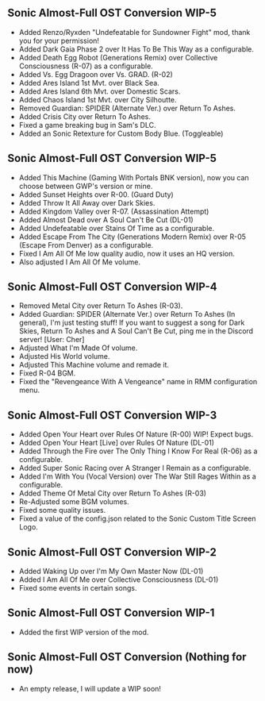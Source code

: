 ## Sonic Almost-Full OST Conversion WIP-5
- Added Renzo/Ryxden "Undefeatable for Sundowner Fight" mod, thank you for your permission!
- Added Dark Gaia Phase 2 over It Has To Be This Way as a configurable.
- Added Death Egg Robot (Generations Remix) over Collective Consciousness (R-07) as a configurable.
- Added Vs. Egg Dragoon over Vs. GRAD. (R-02)
- Added Ares Island 1st Mvt. over Black Sea.
- Added Ares Island 6th Mvt. over Domestic Scars.
- Added Chaos Island 1st Mvt. over City Silhoutte.
- Removed Guardian: SPIDER (Alternate Ver.) over Return To Ashes.
- Added Crisis City over Return To Ashes.
- Fixed a game breaking bug in Sam's DLC.
- Added an Sonic Retexture for Custom Body Blue. (Toggleable)

## Sonic Almost-Full OST Conversion WIP-5
- Added This Machine (Gaming With Portals BNK version), now you can choose between GWP's version or mine.
- Added Sunset Heights over R-00. (Guard Duty)
- Added Throw It All Away over Dark Skies.
- Added Kingdom Valley over R-07. (Assassination Attempt)
- Added Almost Dead over A Soul Can't Be Cut (DL-01)
- Added Undefeatable over Stains Of Time as a configurable.
- Added Escape From The City (Generations Modern Remix) over R-05 (Escape From Denver) as a configurable.
- Fixed I Am All Of Me low quality audio, now it uses an HQ version.
- Also adjusted I Am All Of Me volume.

## Sonic Almost-Full OST Conversion WIP-4
- Removed Metal City over Return To Ashes (R-03).
- Added Guardian: SPIDER (Alternate Ver.) over Return To Ashes (In general), I'm just testing stuff! If you want to suggest a song for Dark Skies, Return To Ashes and A Soul Can't Be Cut, ping me in the Discord server! [User: Cher]
- Adjusted What I'm Made Of volume.
- Adjusted His World volume.
- Adjusted This Machine volume and remade it.
- Fixed R-04 BGM.
- Fixed the "Revengeance With A Vengeance" name in RMM configuration menu.

## Sonic Almost-Full OST Conversion WIP-3
- Added Open Your Heart over Rules Of Nature (R-00) WIP! Expect bugs.
- Added Open Your Heart [Live] over Rules Of Nature (DL-01)
- Added Through the Fire over The Only Thing I Know For Real (R-06) as a configurable.
- Added Super Sonic Racing over A Stranger I Remain as a configurable.
- Added I'm With You (Vocal Version) over The War Still Rages Within as a configurable.
- Added Theme Of Metal City over Return To Ashes (R-03)
- Re-Adjusted some BGM volumes.
- Fixed some quality issues.
- Fixed a value of the config.json related to the Sonic Custom Title Screen Logo.

## Sonic Almost-Full OST Conversion WIP-2
- Added Waking Up over I'm My Own Master Now (DL-01)
- Added I Am All Of Me over Collective Consciousness (DL-01)
- Fixed some events in certain songs.

## Sonic Almost-Full OST Conversion WIP-1
- Added the first WIP version of the mod.

## Sonic Almost-Full OST Conversion (Nothing for now)
- An empty release, I will update a WIP soon!
